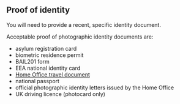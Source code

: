 ## Proof of identity

You will need to provide a recent, specific identity document.
<br>

Acceptable proof of photographic identity documents are:
  - asylum registration card
  - biometric residence permit
  - BAIL201 form
  - EEA national identity card
  - <a class="list-link" href="https://www.gov.uk/apply-home-office-travel-document">Home Office travel document</a>
  - national passport
  - official photographic identity letters issued by the Home Office
  - UK driving licence (photocard only)
